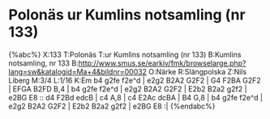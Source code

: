 # Polonäs ur Kumlins notsamling (nr 133)

{%abc%}
X:133
T:Polonäs
T:ur Kumlins notsamling (nr 133)
B:Kumlins notsamling, nr 133
B:http://www.smus.se/earkiv/fmk/browselarge.php?lang=sw&katalogid=Ma+4&bildnr=00032
O:Närke
R:Slängpolska
Z:Nils Liberg
M:3/4
L:1/16
K:Em
b4 g2fe f2e^d | e2g2 B2A2 G2F2 | G4 F2BA G2F2 | EFGA B2FD B,4 |
b4 g2fe f2e^d | e2g2 B2A2 G2F2 | E2b2 B2a2 g2f2 | e2BG E8 ::
d4 F2Bd edcB | c4 A,8 | c4 E2Ac dcBA | B4 G,8 |
b4 g2fe f2e^d | e2g2 B2A2 G2F2 | E2b2 B2a2 g2f2 | e2BG E8 :| 
{%endabc%}
